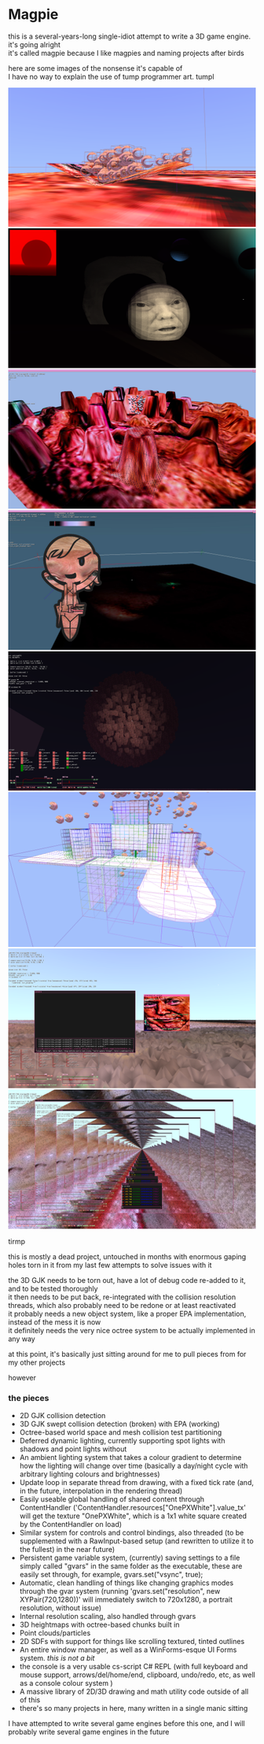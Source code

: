 # Magpie

this is a several-years-long single-idiot attempt to write a 3D game engine. it's going alright<br>
it's called magpie because I like magpies and naming projects after birds<br>

here are some images of the nonsense it's capable of<br>
I have no way to explain the use of tump programmer art. tumpl<br>

![](img/scr133235758403855399.png)![](img/scr133114626191656635.png)
![](img/scr133044561005967787.jpg)![](img/scr132966595510168487.jpg)
![](img/scr133091138553824388.png)![](img/scr133215412581394526.png)
![](img/scr133086050450791444.png)![](img/scr133085982162092423.png)

<p>tirmp</p>

this is mostly a dead project, untouched in months with enormous gaping holes torn in it from my last few attempts to solve issues with it<br>

the 3D GJK needs to be torn out, have a lot of debug code re-added to it, and to be tested thoroughly<br>
it then needs to be put back, re-integrated with the collision resolution threads, which also probably need to be redone or at least reactivated<br>
it probably needs a new object system, like a proper EPA implementation, instead of the mess it is now<br>
it definitely needs the very nice octree system to be actually implemented in any way

at this point, it's basically just sitting around for me to pull pieces from for my other projects<br>

however<br>

### the pieces
- 2D GJK collision detection
- 3D GJK swept collision detection (broken) with EPA (working)
- Octree-based world space and mesh collision test partitioning
- Deferred dynamic lighting, currently supporting spot lights with shadows and point lights without
- An ambient lighting system that takes a colour gradient to determine how the lighting will change over time (basically a day/night cycle with arbitrary lighting colours and brightnesses)
- Update loop in separate thread from drawing, with a fixed tick rate (and, in the future, interpolation in the rendering thread)
- Easily useable global handling of shared content through ContentHandler ('ContentHandler.resources["OnePXWhite"].value_tx' will get the texture "OnePXWhite", which is a 1x1 white square created by the ContentHandler on load)
- Similar system for controls and control bindings, also threaded (to be supplemented with a RawInput-based setup (and rewritten to utilize it to the fullest) in the near future)
- Persistent game variable system, (currently) saving settings to a file simply called "gvars" in the same folder as the executable, these are easily set through, for example, gvars.set("vsync", true);
- Automatic, clean handling of things like changing graphics modes through the gvar system (running 'gvars.set("resolution", new XYPair(720,1280))' will immediately switch to 720x1280, a portrait resolution, without issue) 
- Internal resolution scaling, also handled through gvars
- 3D heightmaps with octree-based chunks built in
- Point clouds/particles
- 2D SDFs with support for things like scrolling textured, tinted outlines
- An entire window manager, as well as a WinForms-esque UI Forms system. *this is not a bit*
- the console is a very usable cs-script C# REPL (with full keyboard and mouse support, arrows/del/home/end, clipboard, undo/redo, etc, as well as a console colour system )
- A massive library of 2D/3D drawing and math utility code outside of all of this
- there's so many projects in here, many written in a single manic sitting


I have attempted to write several game engines before this one, and I will probably write several game engines in the future<br>